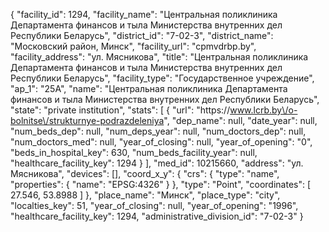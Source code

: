 {
    "facility_id": 1294,
    "facility_name": "Центральная поликлиника Департамента финансов и тыла Министерства внутренних дел Республики Беларусь",
    "district_id": "7-02-3",
    "district_name": "Московский район, Минск",
    "facility_url": "cpmvdrbp.by",
    "facility_address": "ул. Мясникова",
    "title": "Центральная поликлиника Департамента финансов и тыла Министерства внутренних дел Республики Беларусь",
    "facility_type": "Государственное учреждение",
    "ap_1": "25А",
    "name": "Центральная поликлиника Департамента финансов и тыла Министерства внутренних дел Республики Беларусь",
    "state": "private institution",
    "stats": [
        {
            "url": "https:\/\/www.lcrb.by\/o-bolnitse\/strukturnye-podrazdeleniya",
            "dep_name": null,
            "date_year": null,
            "num_beds_dep": null,
            "num_deps_year": null,
            "num_doctors_dep": null,
            "num_doctors_med": null,
            "year_of_closing": null,
            "year_of_opening": "0",
            "beds_in_hospital_key": 630,
            "num_beds_facility_year": null,
            "healthcare_facility_key": 1294
        }
    ],
    "med_id": 10215660,
    "address": "ул. Мясникова",
    "devices": [],
    "coord_x_y": {
        "crs": {
            "type": "name",
            "properties": {
                "name": "EPSG:4326"
            }
        },
        "type": "Point",
        "coordinates": [
            27.546,
            53.8988
        ]
    },
    "place_name": "Минск",
    "place_type": "city",
    "localties_key": 51,
    "year_of_closing": null,
    "year_of_opening": "1996",
    "healthcare_facility_key": 1294,
    "administrative_division_id": "7-02-3"
}